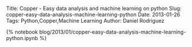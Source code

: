 Title: Copper - Easy data analysis and machine learning on python
Slug: copper-easy-data-analysis-machine-learning-python
Date: 2013-01-26
Tags: Python,Copper,Machine Learning
Author: Daniel Rodriguez

{% notebook blog/2013/01/copper-easy-data-analysis-machine-learning-python.ipynb %}

